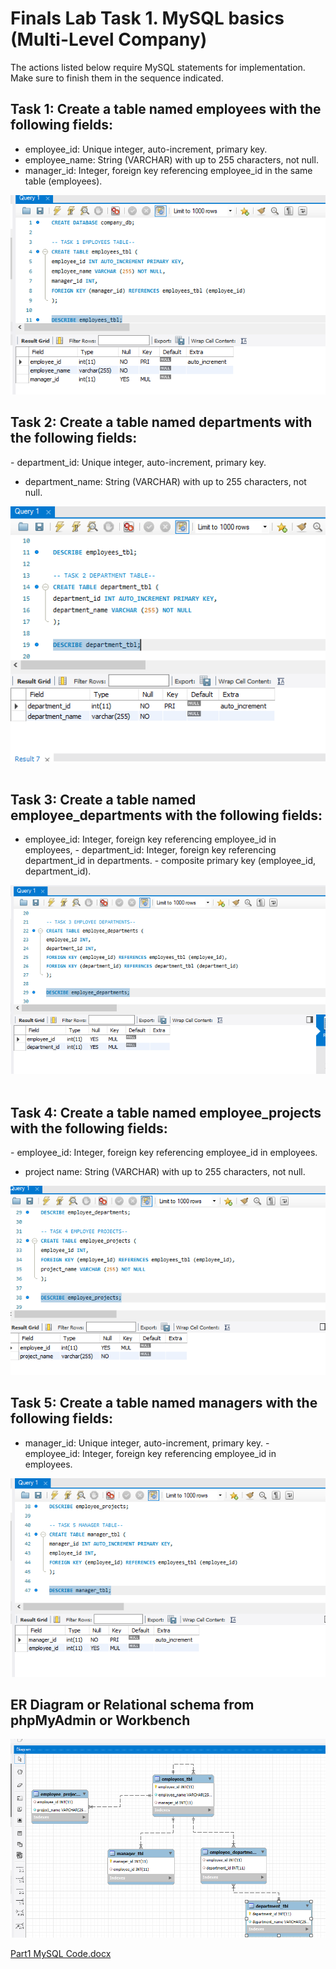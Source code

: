 # ‎Finals Lab Task 1. MySQL basics (Multi-Level Company)
The actions listed below require MySQL statements for implementation.
Make sure to finish them in the sequence indicated.
‎
## Task 1: Create a table named employees with the following fields:
- ‎employee_id: Unique integer, auto-increment, primary key.
- ‎employee_name: String (VARCHAR) with up to 255 characters, not null.
- ‎manager_id: Integer, foreign key referencing employee_id in the same table (employees).
  
‎![screenshot](/Finals%20Lab%20Task%201/Images/MySQL1.png)

## Task 2: Create a table named departments with the following fields:
‎- department_id: Unique integer, auto-increment, primary key.
- ‎department_name: String (VARCHAR) with up to 255 characters, not null.

‎![screenshot](/Finals%20Lab%20Task%201/Images/MySQL2.png)
‎
## Task 3: Create a table named employee_departments with the following fields:
- ‎employee_id: Integer, foreign key referencing employee_id in employees,
‎- ‎department_id: Integer, foreign key referencing department_id in departments.
‎- composite primary key (employee_id, department_id).

‎![screenshot](/Finals%20Lab%20Task%201/Images/MySQL3.png)
‎
## Task 4: Create a table named employee_projects with the following fields:
‎- employee_id: Integer, foreign key referencing employee_id in employees.
- ‎project name: String (VARCHAR) with up to 255 characters, not null.

‎![screenshot](/Finals%20Lab%20Task%201/Images/MySQL4.png)

## Task 5: Create a table named managers with the following fields:
- ‎manager_id: Unique integer, auto-increment, primary key.‎
‎- employee_id: Integer, foreign key referencing employee_id in employees.

‎![screenshot](/Finals%20Lab%20Task%201/Images/MySQL5.png)

## ER Diagram or Relational schema from phpMyAdmin or Workbench

‎![screenshot](/Finals%20Lab%20Task%201/Images/MySQLERD.png)

[Part1 MySQL Code.docx](https://github.com/user-attachments/files/19725738/Part1.MySQL.Code.docx)

